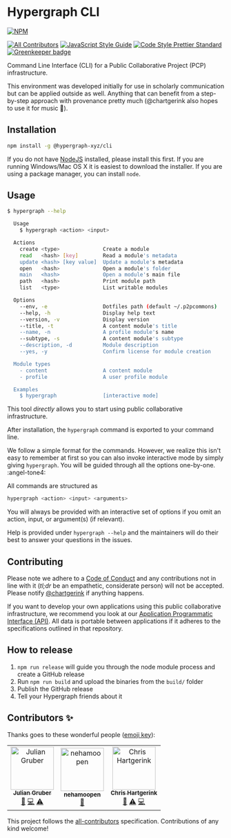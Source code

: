 # Hypergraph CLI

[![NPM](https://nodei.co/npm/@hypergraph-xyz/cli.png)](https://npmjs.org/package/@hypergraph-xyz/cli)

[![All Contributors](https://img.shields.io/badge/all_contributors-3-orange.svg?style=flat-square)](#contributors)
[![JavaScript Style Guide](https://img.shields.io/badge/code_style-standard-brightgreen.svg)](https://standardjs.com)
[![Code Style Prettier Standard](https://img.shields.io/badge/format-prettier_standard-ff69b4.svg)](https://github.com/sheerun/prettier-standard)
[![Greenkeeper badge](https://badges.greenkeeper.io/hypergraph-xyz/cli.svg)](https://greenkeeper.io/)

Command Line Interface (CLI) for a Public Collaborative Project (PCP)
infrastructure.

This environment was developed initially for use in scholarly
communication but can be applied outside as well. Anything that can
benefit from a step-by-step approach with provenance pretty much
(@chartgerink also hopes to use it for music :musical_keyboard:).

## Installation

```bash
npm install -g @hypergraph-xyz/cli
```

If you do not have [NodeJS](https://nodejs.org/en/) installed, please
install this first. If you are running Windows/Mac OS X it is easiest
to download the installer. If you are using a package manager, you can
install `node`.

## Usage

```bash
$ hypergraph --help

  Usage
    $ hypergraph <action> <input>

  Actions
    create <type>              Create a module
    read   <hash> [key]        Read a module's metadata
    update <hash> [key value]  Update a module's metadata
    open   <hash>              Open a module's folder
    main   <hash>              Open a module's main file
    path   <hash>              Print module path
    list   <type>              List writable modules

  Options
    --env, -e                  Dotfiles path (default ~/.p2pcommons)
    --help, -h                 Display help text
    --version, -v              Display version
    --title, -t                A content module's title
    --name, -n                 A profile module's name
    --subtype, -s              A content module's subtype
    --description, -d          Module description
    --yes, -y                  Confirm license for module creation

  Module types
    - content                  A content module
    - profile                  A user profile module

  Examples
    $ hypergraph               [interactive mode]

```

This tool *directly* allows you to start using public collaborative
infrastructure.

After installation, the `hypergraph` command is exported to your command
line. 

We follow a simple format for the commands. However, we realize this
isn't easy to remember at first so you can also invoke interactive
mode by simply giving `hypergraph`. You will be guided through all the
options one-by-one. :angel-tone4:

All commands are structured as

```bash
hypergraph <action> <input> <arguments>
```

You will always be provided with an interactive set of options if you
omit an action, input, or argument(s) (if relevant). 

Help is provided under `hypergraph --help` and the maintainers will do
their best to answer your questions in the issues.

## Contributing

Please note we adhere to a [Code of Conduct](./CODE_OF_CONDUCT.md) and
any contributions not in line with it (*tl;dr* be an empathetic,
considerate person) will not be accepted. Please notify
[@chartgerink](mailto:chris@libscie.org) if anything happens.

If you want to develop your own applications using this public
collaborative infrastructure, we recommend you look at our
[Application Programmatic Interface
(API)](https://github.com/libscie/api). All data is portable between
applications if it adheres to the specifications outlined in that
repository.

## How to release

1. `npm run release` will guide you through the node module process and create a GitHub release
1. Run `npm run build` and upload the binaries from the `build/` folder
1. Publish the GitHub release
1. Tell your Hypergraph friends about it

## Contributors ✨

Thanks goes to these wonderful people ([emoji key](https://allcontributors.org/docs/en/emoji-key)):

<!-- ALL-CONTRIBUTORS-LIST:START - Do not remove or modify this section -->
<!-- prettier-ignore -->
<table>
  <tr>
    <td align="center"><a href="http://twitter.com/juliangruber/"><img src="https://avatars2.githubusercontent.com/u/10247?v=4" width="100px;" alt="Julian Gruber"/><br /><sub><b>Julian Gruber</b></sub></a><br /><a href="#maintenance-juliangruber" title="Maintenance">🚧</a> <a href="https://github.com/hypergraph-xyz/cli/commits?author=juliangruber" title="Code">💻</a> <a href="https://github.com/hypergraph-xyz/cli/commits?author=juliangruber" title="Tests">⚠️</a></td>
    <td align="center"><a href="https://github.com/nehamoopen"><img src="https://avatars3.githubusercontent.com/u/37183829?v=4" width="100px;" alt="nehamoopen"/><br /><sub><b>nehamoopen</b></sub></a><br /><a href="#ideas-nehamoopen" title="Ideas, Planning, & Feedback">🤔</a></td>
    <td align="center"><a href="https://chjh.nl"><img src="https://avatars0.githubusercontent.com/u/2946344?v=4" width="100px;" alt="Chris Hartgerink"/><br /><sub><b>Chris Hartgerink</b></sub></a><br /><a href="#ideas-chartgerink" title="Ideas, Planning, & Feedback">🤔</a> <a href="https://github.com/hypergraph-xyz/cli/commits?author=chartgerink" title="Tests">⚠️</a> <a href="https://github.com/hypergraph-xyz/cli/commits?author=chartgerink" title="Code">💻</a></td>
  </tr>
</table>

<!-- ALL-CONTRIBUTORS-LIST:END -->

This project follows the [all-contributors](https://github.com/all-contributors/all-contributors) specification. Contributions of any kind welcome!